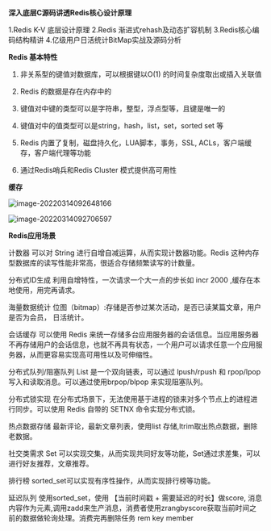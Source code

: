 **深入底层C源码讲透Redis核心设计原理**        

1.Redis K-V 底层设计原理
2.Redis 渐进式rehash及动态扩容机制 
3.Redis核心编码结构精讲
4.亿级用户日活统计BitMap实战及源码分析

**Redis 基本特性**

1. 非关系型的键值对数据库，可以根据键以O(1) 的时间复杂度取出或插入关联值

2. Redis 的数据是存在内存中的

3. 键值对中键的类型可以是字符串，整型，浮点型等，且键是唯一的

4. 键值对中的值类型可以是string，hash，list，set，sorted set 等

5. Redis 内置了复制，磁盘持久化，LUA脚本，事务，SSL,  ACLs，客户端缓存，客户端代理等功能

6. 通过Redis哨兵和Redis Cluster 模式提供高可用性

**缓存**

![image-20220314092648166](https://learnone.oss-cn-beijing.aliyuncs.com/pic/202311061739027.png)

![image-20220314092706597](https://learnone.oss-cn-beijing.aliyuncs.com/pic/202311062228523.png)

**Redis应用场景**

计数器
可以对 String 进行自增自减运算，从而实现计数器功能。Redis 这种内存型数据库的读写性能非常高，很适合存储频繁读写的计数量。 

分布式ID生成
利用自增特性，一次请求一个大一点的步长如 incr 2000 ,缓存在本地使用，用完再请求。

海量数据统计
位图（bitmap）:存储是否参过某次活动，是否已读某篇文章，用户是否为会员， 日活统计。

会话缓存
可以使用 Redis 来统一存储多台应用服务器的会话信息。当应用服务器不再存储用户的会话信息，也就不再具有状态，一个用户可以请求任意一个应用服务器，从而更容易实现高可用性以及可伸缩性。

分布式队列/阻塞队列
List 是一个双向链表，可以通过 lpush/rpush 和 rpop/lpop 写入和读取消息。可以通过使用brpop/blpop 来实现阻塞队列。

分布式锁实现
在分布式场景下，无法使用基于进程的锁来对多个节点上的进程进行同步。可以使用 Redis 自带的 SETNX 命令实现分布式锁。

热点数据存储
最新评论，最新文章列表，使用list 存储,ltrim取出热点数据，删除老数据。

社交类需求
Set 可以实现交集，从而实现共同好友等功能，Set通过求差集，可以进行好友推荐，文章推荐。

排行榜
sorted_set可以实现有序性操作，从而实现排行榜等功能。

延迟队列
使用sorted_set，使用 【当前时间戳 + 需要延迟的时长】做score, 消息内容作为元素,调用zadd来生产消息，消费者使用zrangbyscore获取当前时间之前的数据做轮询处理。消费完再删除任务 rem  key  member
